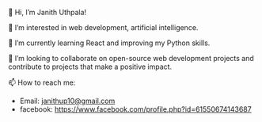 👋 Hi, I’m Janith Uthpala!

👀 I’m interested in web development, artificial intelligence.

🌱 I’m currently learning React and improving my Python skills.

💞️ I’m looking to collaborate on open-source web development projects and contribute to projects that make a positive impact.

📫 How to reach me:
- Email: janithup10@gmail.com
- facebook: https://www.facebook.com/profile.php?id=61550674143687

